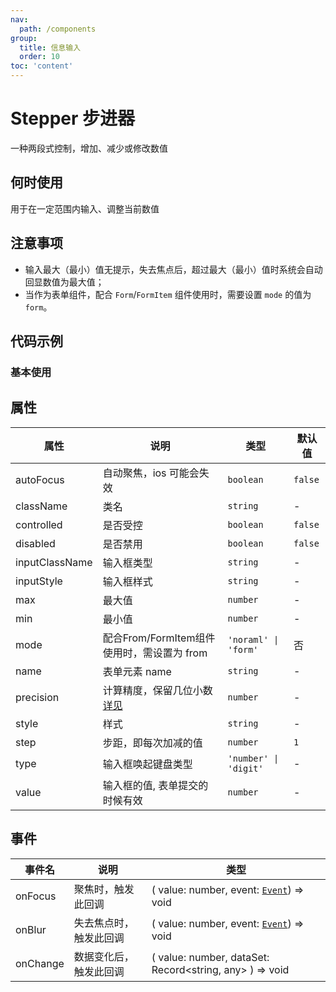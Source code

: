 ```yaml
---
nav:
  path: /components
group:
  title: 信息输入
  order: 10
toc: 'content'
---
```


# Stepper 步进器
一种两段式控制，增加、减少或修改数值
## 何时使用
用于在一定范围内输入、调整当前数值
## 注意事项
- 输入最大（最小）值无提示，失去焦点后，超过最大（最小）值时系统会自动回显数值为最大值；
- 当作为表单组件，配合 `Form`/`FormItem` 组件使用时，需要设置 `mode` 的值为 `form`。

## 代码示例
### 基本使用
<code src='../../demo/pages/Stepper'></code>

## 属性

| 属性 | 说明 | 类型 | 默认值 |
| -----|-----|-----|----- |
| autoFocus | 自动聚焦，ios 可能会失效 | `boolean` | `false` | 
| className | 类名 | `string` | - | 
| controlled | 是否受控  | `boolean` | `false` |
| disabled |  是否禁用 | `boolean` | `false` |
| inputClassName |  输入框类型 | `string` | - |
| inputStyle |  输入框样式 | `string` | - |
| max | 最大值 | `number` | - |
| min | 最小值 | `number` | - |
| mode | 配合From/FormItem组件使用时，需设置为 from | `'noraml' \| 'form'` | 否 | `'normal'` |
| name | 表单元素 name | `string` | - | 
| precision | 计算精度，保留几位小数 [详见](https://github.com/ant-design/ant-design/issues/5998) | `number` |  - | 
| style | 样式 | `string` | - | 
| step | 步距，即每次加减的值 | `number` | `1` | 
| type | 输入框唤起键盘类型 | `'number' \| 'digit'` |  - | 
| value | 输入框的值, 表单提交的时候有效 | `number` | - |


## 事件
| 事件名 | 说明 | 类型 |
| -----|-----|-----|
| onFocus | 聚焦时，触发此回调 | ( value: number, event:  [`Event`](https://opendocs.alipay.com/mini/framework/event-object)) => void  |
| onBlur | 失去焦点时，触发此回调 | ( value: number, event:  [`Event`](https://opendocs.alipay.com/mini/framework/event-object)) => void  |
| onChange | 数据变化后，触发此回调 | ( value: number, dataSet: Record<string, any> ) => void  |
